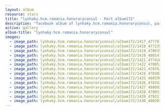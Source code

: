 ```yaml
---
layout: album
resource: stars
title: "lynhaky.hcm.romania.honoraryconsul - Part album172"
description: "facebook album of lynhaky.hcm.romania.honoraryconsul, part album172."
active: gallery
album-title: "lynhaky.hcm.romania.honoraryconsul"
images:
  - image_path: lynhaky.hcm.romania.honoraryconsul/album172/1417_477781877_1166463581504267_155033336716935704_n.jpg
  - image_path: lynhaky.hcm.romania.honoraryconsul/album172/1418_477235755_1166463771504248_3543458407719841783_n.jpg
  - image_path: lynhaky.hcm.romania.honoraryconsul/album172/1419_478635970_1166463644837594_5957684357030208745_n.jpg
  - image_path: lynhaky.hcm.romania.honoraryconsul/album172/1420_480147996_1166463761504249_1808466044381733832_n.jpg
  - image_path: lynhaky.hcm.romania.honoraryconsul/album172/1421_477416704_1166463631504262_4137028494566836790_n.jpg
  - image_path: lynhaky.hcm.romania.honoraryconsul/album172/1422_478053317_1166463781504247_5992957727427248327_n.jpg
  - image_path: lynhaky.hcm.romania.honoraryconsul/album172/1423_478763772_1166463758170916_4786603340037335373_n.jpg
  - image_path: lynhaky.hcm.romania.honoraryconsul/album172/1424_478302724_1166463778170914_568187375562100042_n.jpg
  - image_path: lynhaky.hcm.romania.honoraryconsul/album172/1425_480190905_1166463708170921_2983179573701154580_n.jpg
  - image_path: lynhaky.hcm.romania.honoraryconsul/album172/1426_478342513_1166463628170929_1031140147337128802_n.jpg
  - image_path: lynhaky.hcm.romania.honoraryconsul/album172/1427_480092326_1166463664837592_2964653646319601701_n.jpg
  - image_path: lynhaky.hcm.romania.honoraryconsul/album172/1428_478031163_1166463648170927_8651569858029551431_n.jpg
  - image_path: lynhaky.hcm.romania.honoraryconsul/album172/1429_479317826_1166463751504250_8592346800353682440_n.jpg
  - image_path: lynhaky.hcm.romania.honoraryconsul/album172/1430_480203155_1166463764837582_3583342467110636395_n.jpg
---
```

